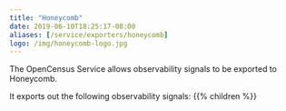 ```yaml
---
title: "Honeycomb"
date: 2019-06-10T18:25:17-08:00
aliases: [/service/exporters/honeycomb]
logo: /img/honeycomb-logo.jpg
---
```


The OpenCensus Service allows observability signals to be exported to Honeycomb.

It exports out the following observability signals:
{{% children %}}
